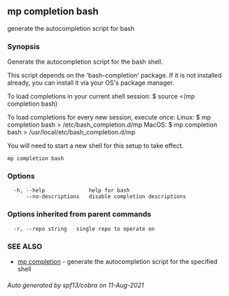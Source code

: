 ## mp completion bash

generate the autocompletion script for bash

### Synopsis


Generate the autocompletion script for the bash shell.

This script depends on the 'bash-completion' package.
If it is not installed already, you can install it via your OS's package manager.

To load completions in your current shell session:
$ source <(mp completion bash)

To load completions for every new session, execute once:
Linux:
  $ mp completion bash > /etc/bash_completion.d/mp
MacOS:
  $ mp completion bash > /usr/local/etc/bash_completion.d/mp

You will need to start a new shell for this setup to take effect.
  

```
mp completion bash
```

### Options

```
  -h, --help              help for bash
      --no-descriptions   disable completion descriptions
```

### Options inherited from parent commands

```
  -r, --repo string   single repo to operate on
```

### SEE ALSO

* [mp completion](mp_completion.md)	 - generate the autocompletion script for the specified shell

###### Auto generated by spf13/cobra on 11-Aug-2021
